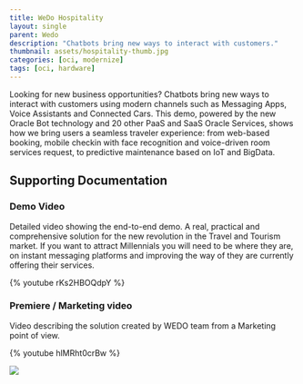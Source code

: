 ```yaml
---
title: WeDo Hospitality
layout: single
parent: Wedo
description: "Chatbots bring new ways to interact with customers."
thumbnail: assets/hospitality-thumb.jpg
categories: [oci, modernize]
tags: [oci, hardware]
---
```

Looking for new business opportunities? Chatbots bring new ways to interact with customers using modern channels such as Messaging Apps, Voice Assistants and Connected Cars. This demo, powered by the new Oracle Bot technology and 20 other PaaS and SaaS Oracle Services, shows how we bring users a seamless traveler experience: from web-based booking, mobile checkin with face recognition and voice-driven room services request, to predictive maintenance based on IoT and BigData.

## Supporting Documentation

### Demo Video

Detailed video showing the end-to-end demo. A real, practical and comprehensive solution for the new revolution in the Travel and Tourism market. If you want to attract Millennials you will need to be where they are, on instant messaging platforms and improving the way of they are currently offering their services.

{% youtube rKs2HBOQdpY %}

### Premiere / Marketing video

Video describing the solution created by WEDO team from a Marketing point of view.

{% youtube hlMRht0crBw %}

![](assets/architecture-7010048951821.jpeg)
